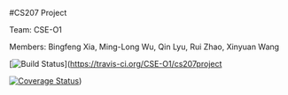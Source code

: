 #CS207 Project

Team: CSE-O1

Members: Bingfeng Xia, Ming-Long Wu, Qin Lyu, Rui Zhao, Xinyuan Wang

[![Build Status](https://travis-ci.org/CSE-O1/cs207project.svg?branch=timeseries)](https://travis-ci.org/CSE-O1/cs207project


[![Coverage Status](https://coveralls.io/repos/github/CSE-O1/cs207project/badge.svg?branch=master)](https://coveralls.io/github/CSE-O1/cs207test?branch=master))
